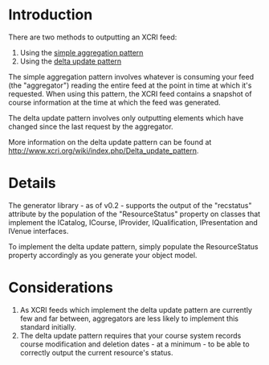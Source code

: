 # Introduction #

There are two methods to outputting an XCRI feed:
  1. Using the [simple aggregation pattern](http://www.xcri.org/wiki/index.php/Simple_aggregation_pattern)
  1. Using the [delta update pattern](http://www.xcri.org/wiki/index.php/Delta_update_pattern)

The simple aggregation pattern involves whatever is consuming your feed (the "aggregator") reading the entire feed at the point in time at which it's requested.  When using this pattern, the XCRI feed contains a snapshot of course information at the time at which the feed was generated.

The delta update pattern involves only outputting elements which have changed since the last request by the aggregator.

More information on the delta update pattern can be found at http://www.xcri.org/wiki/index.php/Delta_update_pattern.

# Details #

The generator library - as of v0.2 - supports the output of the "recstatus" attribute by the population of the "ResourceStatus" property on classes that implement the ICatalog, ICourse, IProvider, IQualification, IPresentation and IVenue interfaces.

To implement the delta update pattern, simply populate the ResourceStatus property accordingly as you generate your object model.

# Considerations #

  1. As XCRI feeds which implement the delta update pattern are currently few and far between, aggregators are less likely to implement this standard initially.
  1. The delta update pattern requires that your course system records course modification and deletion dates - at a minimum - to be able to correctly output the current resource's status.